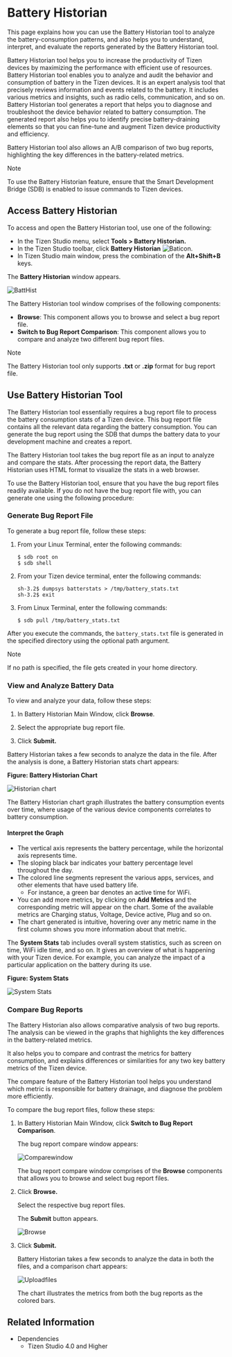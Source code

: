 # Battery Historian

This page explains how you can use the Battery Historian tool to analyze the battery-consumption patterns, and also helps you to understand, interpret, and evaluate the reports generated by the Battery Historian tool.

Battery Historian tool helps you to increase the productivity of Tizen devices by maximizing the performance with efficient use of resources. Battery Historian tool enables you to analyze and audit the behavior and consumption of battery in the Tizen devices. It is an expert analysis tool that precisely reviews information and events related to the battery. It includes various metrics and insights, such as radio cells, communication, and so on. Battery Historian tool generates a report that helps you to diagnose and troubleshoot the device behavior related to battery consumption. The generated report also helps you to identify precise battery-draining elements so that you can fine-tune and augment Tizen device productivity and efficiency.

Battery Historian tool also allows an A/B comparison of two bug reports, highlighting the key differences in the battery-related metrics.

> [!NOTE]
> To use the Battery Historian feature, ensure that the Smart Development Bridge (SDB) is enabled to issue commands to Tizen devices. 

## Access Battery Historian

To access and open the Battery Historian tool, use one of the following:

 - In the Tizen Studio menu, select **Tools \> Battery Historian.**
 - In the Tizen Studio toolbar, click **Battery Historian**  ![Baticon](./media/batt1.png).
 - In Tizen Studio main window, press the combination of the **Alt+Shift+B** keys. 

The **Battery Historian** window appears. 

![BattHist](./media/bug1.png)

The Battery Historian tool window comprises of the following components:

 - **Browse**: This component allows you to browse and select a bug report file.
 - **Switch to Bug Report Comparison**: This component allows you to compare and analyze two different bug report files.

> [!NOTE]
> The Battery Historian tool only supports **.txt** or **.zip** format for bug report file.

## Use Battery Historian Tool

The Battery Historian tool essentially requires a bug report file to process the battery consumption stats of a Tizen device. This bug report file contains all the relevant data regarding the battery consumption. You can generate the bug report using the SDB that dumps the battery data to your development machine and creates a report.

The Battery Historian tool takes the bug report file as an input to analyze and compare the stats. After processing the report data, the Battery Historian uses HTML format to visualize the stats in a web browser.

To use the Battery Historian tool, ensure that you have the bug report files readily available. If you do not have the bug report file with, you can generate one using the following procedure:

### Generate Bug Report File

To generate a bug report file, follow these steps:

1. From your Linux Terminal, enter the following commands:

    ```
    $ sdb root on
    $ sdb shell
    ```

2. From your Tizen device terminal, enter the following commands:

    ```
    sh-3.2$ dumpsys batterstats > /tmp/battery_stats.txt
    sh-3.2$ exit
    ```

3. From Linux Terminal, enter the following commands:

    ```
    $ sdb pull /tmp/battery_stats.txt
    ```

After you execute the commands, the `battery_stats.txt` file is generated in the specified directory using the optional path argument.

> [!NOTE]
> If no path is specified, the file gets created in your home directory.

### View and Analyze Battery Data

To view and analyze your data, follow these steps:

1. In Battery Historian Main Window, click **Browse**.

2. Select the appropriate bug report file.

3. Click **Submit.**

Battery Historian takes a few seconds to analyze the data in the file. After the analysis is done, a Battery Historian stats chart appears:

**Figure: Battery Historian Chart**

![Historian chart](./media/graph1.png)

The Battery Historian chart graph illustrates the battery consumption events over time, where usage of the various device components correlates to battery consumption.

#### Interpret the Graph

 - The vertical axis represents the battery percentage, while the horizontal axis represents time.
 - The sloping black bar indicates your battery percentage level throughout the day.
 - The colored line segments represent the various apps, services, and other elements that have used battery life.
   - For instance, a green bar denotes an active time for WiFi.
 - You can add more metrics, by clicking on **Add Metrics** and the corresponding metric will appear on the chart. Some of the available metrics are  Charging status, Voltage, Device active, Plug and so on.
 - The chart generated is intuitive, hovering over any metric name in the first column shows you more information about that metric.


The **System Stats** tab includes overall system statistics, such as screen on time, WiFi idle time, and so on. It gives an overview of what is happening with your Tizen device. For example, you can analyze the impact of a particular application on the battery during its use.

**Figure: System Stats**

![System Stats](./media/graph2.png)

### Compare Bug Reports 

The Battery Historian also allows comparative analysis of two bug reports. The analysis can be viewed in the graphs that highlights the key differences in the battery-related metrics. 

It also helps you to compare and contrast the metrics for battery consumption, and explains differences or similarities for any two key battery metrics of the Tizen device. 

The compare feature of the Battery Historian tool helps you understand which metric is responsible for battery drainage, and diagnose the problem more efficiently. 

To compare the bug report files, follow these steps:

1. In Battery Historian Main Window, click **Switch to Bug Report Comparison**.

    The bug report compare window appears: 

    ![Comparewindow](./media/compare1.png)

    The bug report compare window comprises of the **Browse** components that allows you to browse and select bug report files. 

2. Click **Browse.**
   
   Select the respective bug report files. 
   
   The **Submit** button appears. 
  
   ![Browse](./media/submit.png)

4. Click **Submit.**

   Battery Historian takes a few seconds to analyze the data in both the files, and a comparison chart appears: 

   ![Uploadfiles](./media/compare2.png)

   The chart illustrates the metrics from both the bug reports as the colored bars.

## Related Information

- Dependencies  
  - Tizen Studio 4.0 and Higher
